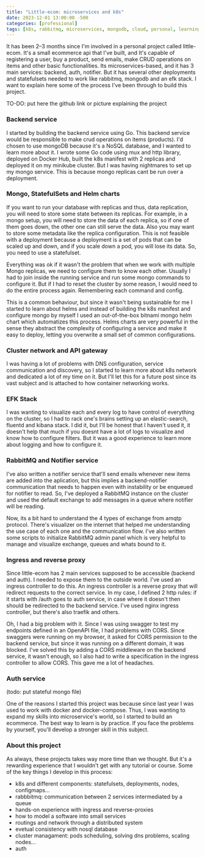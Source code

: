 ```yaml
---
title: "Little-ecom: microservices and k8s"
date: 2023-12-01 13:00:00 -500
categories: [professional]
tags: [k8s, rabbitmq, microservices, mongodb, cloud, personal, learning, experience]
---
```


It has been 2–3 months since I'm involved in a personal project called little-ecom. It's a small ecommerce api that I've built, and It's capable of
 registering a user, buy a product, send emails, make CRUD operations on items and other basic functionalities. Its microservices-based, and it has 3 main services: backend, auth, notifier. But it has several other deployments and statefulsets needed to work like rabbitmq, mongodb and an efk stack. I want to explain here some of the process I've been through to build this project.

TO-DO: put here the github link or picture explaining the project

### Backend service 
I started by building the backend service using Go. This backend service would be responsible to make crud operations on items (products). I'd chosen to use mongoDB because it's a NoSQL database, and I wanted to learn more about it. I wrote some Go code using mux and http library, deployed on Docker Hub, built the k8s manifest with 2 replicas and deployed it on my minikube cluster. But I was having nightmares to set up my mongo service. This is because mongo replicas cant be run over a deployment.

### Mongo, StatefulSets and Helm charts 
If you want to run your database with replicas and thus, data replication, you will need to store some state between its replicas. For example, in a mongo setup, you will need to store the data of each replica, so if one of them goes down, the other one can still serve the data. Also you may want to store some metadata like the replica configuration. This is not feasible with a deployment because a deployment is a set of pods that can be scaled up and down, and if you scale down a pod, you will lose its data. So, you need to use a statefulset.

Everything was ok if it wasn't the problem that when we work with multiple Mongo replicas, we need to configure them to know each other. Usually I had to join inside the running service and run some mongo commands to configure it. But if I had to reset the cluster by some reason, I would need to do the entire process again. Remembering each command and config.

This is a common behaviour, but since it wasn't being sustainable for me I started to learn about helms and instead of building the k8s manifest and configure mongo by myself I used an out-of-the-box bitnami mongo helm chart which automatizes this process. Helms charts are very powerful in the sense they abstract the complexity of configuring a service and make it easy to deploy, letting you overwrite a small set of common configurations.

### Cluster network and API gateway
I was having a lot of problems with DNS configuration, service communication and discovery, so I started to learn more about k8s network and dedicated a lot of my time on it. But I'll let this for a future post since its vast subject and is attached to how container networking works.

### EFK Stack
I was wanting to visualize each and every log to have control of everything on the cluster, so I had to rack one's brains setting up an elastic-search, fluentd and kibana stack. I did it, but I'll be honest that I haven't used it, it doesn't help that much if you doesnt have a lot of logs to visualize and know how to configure filters. But it was a good experience to learn more about logging and how to configure it.

### RabbitMQ and Notifier service 
I've also written a notifier service that'll send emails whenever new items are added into the aplication, but this implies a backend-notifier communication that needs to happen even with instability or be enqueued for notifier to read. So, I've deployed a RabbitMQ instance on the cluster and used the default exchange to add messages in a queue where notifier will be reading.

Now, its a bit hard to understand the 4 types of exchange from amqtp protocol. There's visualizer on the internet that helped me understanding the use case of each one and the communication flow. I've also written some scripts to initialize RabbitMQ admin panel which is very helpful to manage and visualize exchange, queues and whats bound to it.

### Ingress and reverse proxy
Since little-ecom has 2 main services supposed to be accessible (backend and auth). I needed to expose them to the outside world. I've used an ingress controller to do this. An ingress controller is a reverse proxy that will redirect requests to the correct service. In my case, I defined 2 http rules: if it starts with /auth goes to auth service, in case where it doesn't then should be redirected to the backend service. I've used nginx ingress controller, but there's also traefik and others.

Oh, I had a big problem with it. Since I was using swagger to test my endpoints defined in an OpenAPI file, I had problems with CORS. Since swaggers were running on my browser, it asked for CORS permission to the backend service, but since it was running on a different domain, it was blocked. I've solved this by adding a CORS middleware on the backend service, it wasn't enough, so I also had to write a specification in the ingress controller to allow CORS. This gave me a lot of headaches.

### Auth service

(todo: put stateful mongo file)

One of the reasons I started this project was because since last year I was used to work with docker and docker-compose. Thus, I was wanting to expand my skills into microservice's world, so I started to build an ecommerce. The best way to learn is by practice. If you face the problems by yourself, you'll develop a stronger skill in this subject.

### About this project
As always, these projects takes way more time than we thought. But it's a rewarding experience that I wouldn't get with any tutorial or course. Some of the key things I develop in this process:
- k8s and different components: statefulsets, deployments, nodes, configmaps... 
- rabbbitmq: communication between 2 services intermediated by a queue
- hands-on experience with ingress and reverse-proxies
- how to model a software into small services
- routings and network through a distributed system
- evetual consistency with nosql database
- cluster managament: pods scheduling, solving dns problems, scaling nodes...
- auth


